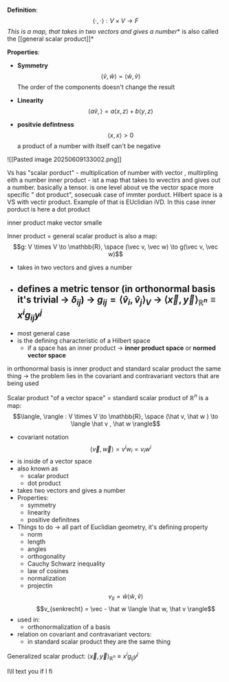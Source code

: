 **Definition**: $$\langle \cdot, \cdot \rangle : V \times V \to F$$
	*This is a map, that takes in two vectors and gives a number**
	is also called the [[general scalar product]]* 

**Properties**:
- **Symmetry** $$\langle \hat v, \hat w \rangle =   \langle \hat w, \hat v \rangle$$
	The order of the components doesn't change the result
- **Linearity** $$\langle a \hat v,  \rangle = a \langle
 x, z \rangle + b \langle y, z \rangle$$ $$$$

 - **positvie defintness**  $$\langle x,x \rangle > 0$$
	a product of a number with itself can't be negative

 
  



![[Pasted image 20250609133002.png]]



Vs has "scalar porduct" - multiplication of number with vector , multirpling eith a number 
inner product - ist a map that takes to wvectirs and gives out a number. basically a tensor. is one level about ve the vector space 
more specific " dot product", sosecuak case of immter porduct. Hilbert space is a VS with vectir product. Example of that is EUclidian iVD. In this case inner porduct is here a dot product 



inner product make vector smalle

Inner product = general scalar product is also a map:
$$g: V \times V \to \mathbb{R}, \space (\vec v, \vec w) \to g(\vec v, \vec w)$$

- takes in two vectors and gives a number 
- defines a metric tensor (in orthonormal basis it's trivial -> $\delta_{ij}$) 
	-> $g_{ij} = \langle \hat v_i , \hat v_j \rangle_V$ 
	-> $\langle \vec x, \vec y \rangle_{\mathbb{R}^n} \equiv x^i g_{ij} y^j$
	- 
- most general case
- is the defining characteristic of a Hilbert space
	- if a space has an inner product -> **inner product space** or **normed vector space** 

in orthonormal basis is inner product and standard scalar product the same thing 
-> the problem lies in the covariant and contravariant vectors that are being used 





Scalar product "of a vector space" = standard scalar product of $\mathbb{R}^n$ is a map:
$$\langle, \rangle : V \times V \to \mathbb{R}, \space (\hat v, \hat w ) \to \langle \hat v , \hat w \rangle$$
- covariant notation $$\langle \vec v, \vec w \rangle = v^i w_i = v_iw^i$$ 
- is inside of a vector space 
- also known as
	- scalar product
	- dot product
- takes two vectors and gives a number 
- Properties:
	- symmetry
	- linearity
	- positive definitnes
- Things to do -> all part of Euclidian geometry, it's defining property
	- norm
	- length
	- angles
	- orthogonality
	- Cauchy Schwarz inequality
	- law of cosines 
	- normalization
	- projectin $$v_{II} = \hat w \langle \hat w, \hat v \rangle$$$$v_{senkrecht} = \vec - \hat w \langle \hat w, \hat v \rangle$$
- used in: 
	- orthonormalization of a basis 
- relation on covariant and contravariant vectors:
	- in standard scalar product they are the same thing

Generalized scalar product:
$\langle \vec x, \vec y \rangle_{\mathbb{R}^n} \equiv x^i g_{ij} y^j$  



I\ll text you if I fi

